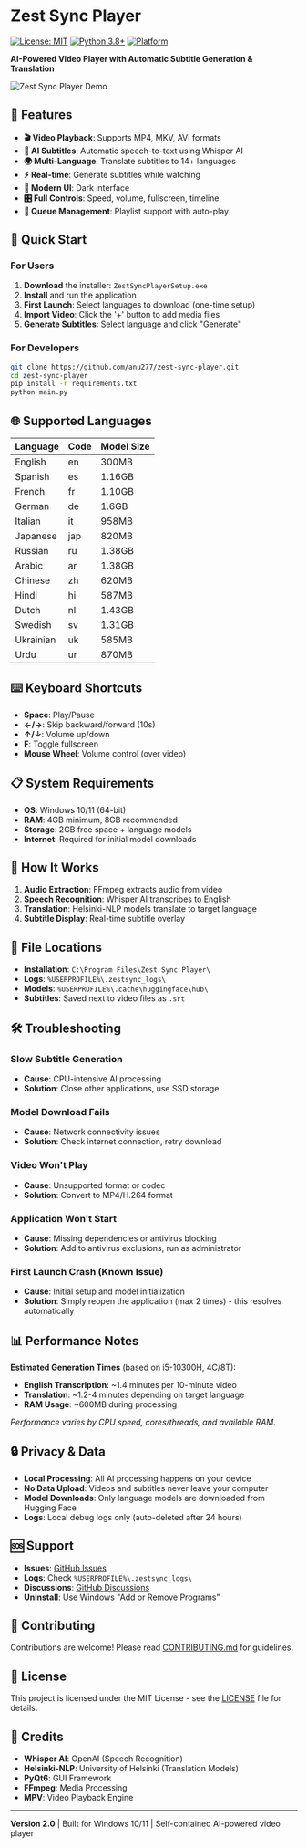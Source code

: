 # Zest Sync Player

[![License: MIT](https://img.shields.io/badge/License-MIT-yellow.svg)](https://opensource.org/licenses/MIT)
[![Python 3.8+](https://img.shields.io/badge/python-3.8+-blue.svg)](https://www.python.org/downloads/)
[![Platform](https://img.shields.io/badge/platform-Windows-lightgrey.svg)](https://www.microsoft.com/windows/)

**AI-Powered Video Player with Automatic Subtitle Generation & Translation**

![Zest Sync Player Demo](https://via.placeholder.com/800x400/1a1a1a/ffffff?text=Zest+Sync+Player+Demo)

## 🎯 Features

- **🎬 Video Playback**: Supports MP4, MKV, AVI formats
- **🤖 AI Subtitles**: Automatic speech-to-text using Whisper AI
- **🌍 Multi-Language**: Translate subtitles to 14+ languages
- **⚡ Real-time**: Generate subtitles while watching
- **📱 Modern UI**: Dark interface
- **🎛️ Full Controls**: Speed, volume, fullscreen, timeline
- **📂 Queue Management**: Playlist support with auto-play

## 🚀 Quick Start

### For Users
1. **Download** the installer: `ZestSyncPlayerSetup.exe`
2. **Install** and run the application
3. **First Launch**: Select languages to download (one-time setup)
4. **Import Video**: Click the '+' button to add media files
5. **Generate Subtitles**: Select language and click "Generate"

### For Developers
```bash
git clone https://github.com/anu277/zest-sync-player.git
cd zest-sync-player
pip install -r requirements.txt
python main.py
```

## 🌐 Supported Languages

| Language | Code | Model Size |
|----------|------|------------|
| English | en | 300MB |
| Spanish | es | 1.16GB |
| French | fr | 1.10GB |
| German | de | 1.6GB |
| Italian | it | 958MB |
| Japanese | jap | 820MB |
| Russian | ru | 1.38GB |
| Arabic | ar | 1.38GB |
| Chinese | zh | 620MB |
| Hindi | hi | 587MB |
| Dutch | nl | 1.43GB |
| Swedish | sv | 1.31GB |
| Ukrainian | uk | 585MB |
| Urdu | ur | 870MB |

## ⌨️ Keyboard Shortcuts

- **Space**: Play/Pause
- **←/→**: Skip backward/forward (10s)
- **↑/↓**: Volume up/down
- **F**: Toggle fullscreen
- **Mouse Wheel**: Volume control (over video)

## 📋 System Requirements

- **OS**: Windows 10/11 (64-bit)
- **RAM**: 4GB minimum, 8GB recommended
- **Storage**: 2GB free space + language models
- **Internet**: Required for initial model downloads

## 🔧 How It Works

1. **Audio Extraction**: FFmpeg extracts audio from video
2. **Speech Recognition**: Whisper AI transcribes to English
3. **Translation**: Helsinki-NLP models translate to target language
4. **Subtitle Display**: Real-time subtitle overlay

## 📁 File Locations

- **Installation**: `C:\Program Files\Zest Sync Player\`
- **Logs**: `%USERPROFILE%\.zestsync_logs\`
- **Models**: `%USERPROFILE%\.cache\huggingface\hub\`
- **Subtitles**: Saved next to video files as `.srt`

## 🛠️ Troubleshooting

### Slow Subtitle Generation
- **Cause**: CPU-intensive AI processing
- **Solution**: Close other applications, use SSD storage

### Model Download Fails
- **Cause**: Network connectivity issues
- **Solution**: Check internet connection, retry download

### Video Won't Play
- **Cause**: Unsupported format or codec
- **Solution**: Convert to MP4/H.264 format

### Application Won't Start
- **Cause**: Missing dependencies or antivirus blocking
- **Solution**: Add to antivirus exclusions, run as administrator

### First Launch Crash (Known Issue)
- **Cause**: Initial setup and model initialization
- **Solution**: Simply reopen the application (max 2 times) - this resolves automatically

## 📊 Performance Notes

**Estimated Generation Times** (based on i5-10300H, 4C/8T):
- **English Transcription**: ~1.4 minutes per 10-minute video
- **Translation**: ~1.2-4 minutes depending on target language
- **RAM Usage**: ~600MB during processing

*Performance varies by CPU speed, cores/threads, and available RAM.*

## 🔒 Privacy & Data

- **Local Processing**: All AI processing happens on your device
- **No Data Upload**: Videos and subtitles never leave your computer
- **Model Downloads**: Only language models are downloaded from Hugging Face
- **Logs**: Local debug logs only (auto-deleted after 24 hours)

## 🆘 Support

- **Issues**: [GitHub Issues](https://github.com/anu277/zest-sync-player/issues)
- **Logs**: Check `%USERPROFILE%\.zestsync_logs\`
- **Discussions**: [GitHub Discussions](https://github.com/anu277/zest-sync-player/discussions)
- **Uninstall**: Use Windows "Add or Remove Programs"

## 🤝 Contributing

Contributions are welcome! Please read [CONTRIBUTING.md](CONTRIBUTING.md) for guidelines.

## 📄 License

This project is licensed under the MIT License - see the [LICENSE](LICENSE) file for details.

## 🙏 Credits

- **Whisper AI**: OpenAI (Speech Recognition)
- **Helsinki-NLP**: University of Helsinki (Translation Models)
- **PyQt6**: GUI Framework
- **FFmpeg**: Media Processing
- **MPV**: Video Playback Engine

---

**Version 2.0** | Built for Windows 10/11 | Self-contained AI-powered video player